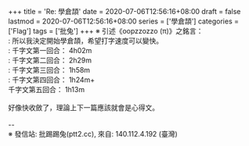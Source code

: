 +++
title = 'Re: 學倉頡'
date = 2020-07-06T12:56:16+08:00
draft = false
lastmod = 2020-07-06T12:56:16+08:00
series = ['學倉頡']
categories = ['Flag']
tags = ['批兔']
+++
※ 引述《oopzzozzo (π)》之銘言：<br>
: 所以我決定開始學倉頡，希望打字速度可以變快。<br>
: 千字文第一回合： 4h02m<br>
: 千字文第二回合： 2h29m<br>
: 千字文第三回合： 1h58m<br>
: 千字文第四回合： 1h24m+<br>
千字文第五回合： 1h13m<br>
<br>
好像快收斂了，理論上下一篇應該就會是心得文。<br>
<br>
--<br>
※ 發信站: 批踢踢兔(ptt2.cc), 來自: 140.112.4.192 (臺灣)<br>
